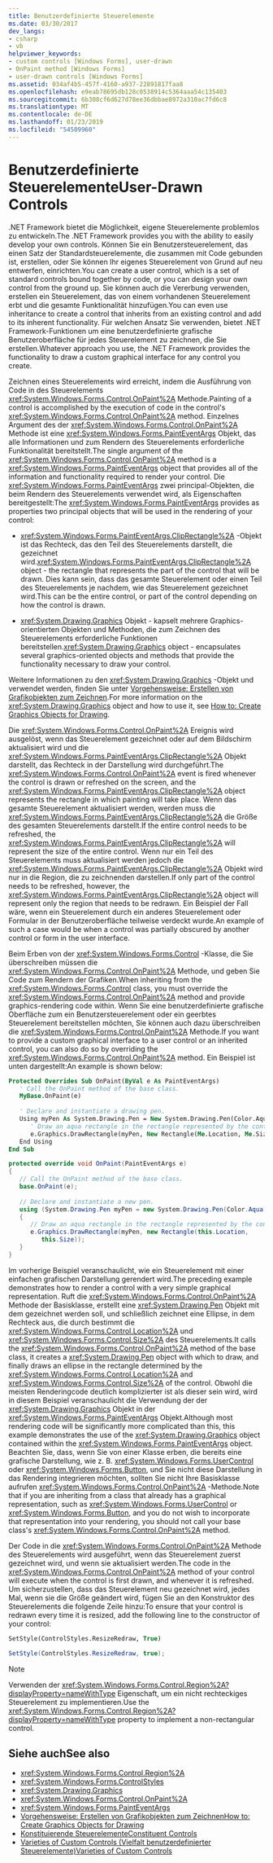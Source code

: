 ```yaml
---
title: Benutzerdefinierte Steuerelemente
ms.date: 03/30/2017
dev_langs:
- csharp
- vb
helpviewer_keywords:
- custom controls [Windows Forms], user-drawn
- OnPaint method [Windows Forms]
- user-drawn controls [Windows Forms]
ms.assetid: 034af4b5-457f-4160-a937-22891817faa8
ms.openlocfilehash: e9eab78695db128c0538914c5364aaa54c135403
ms.sourcegitcommit: 6b308cf6d627d78ee36dbbae8972a310ac7fd6c8
ms.translationtype: MT
ms.contentlocale: de-DE
ms.lasthandoff: 01/23/2019
ms.locfileid: "54509960"
---
```

# <a name="user-drawn-controls"></a><span data-ttu-id="7a672-102">Benutzerdefinierte Steuerelemente</span><span class="sxs-lookup"><span data-stu-id="7a672-102">User-Drawn Controls</span></span>
<span data-ttu-id="7a672-103">.NET Framework bietet die Möglichkeit, eigene Steuerelemente problemlos zu entwickeln.</span><span class="sxs-lookup"><span data-stu-id="7a672-103">The .NET Framework provides you with the ability to easily develop your own controls.</span></span> <span data-ttu-id="7a672-104">Können Sie ein Benutzersteuerelement, das einen Satz der Standardsteuerelemente, die zusammen mit Code gebunden ist, erstellen, oder Sie können Ihr eigenes Steuerelement von Grund auf neu entwerfen, einrichten.</span><span class="sxs-lookup"><span data-stu-id="7a672-104">You can create a user control, which is a set of standard controls bound together by code, or you can design your own control from the ground up.</span></span> <span data-ttu-id="7a672-105">Sie können auch die Vererbung verwenden, erstellen ein Steuerelement, das von einem vorhandenen Steuerelement erbt und die gesamte Funktionalität hinzufügen.</span><span class="sxs-lookup"><span data-stu-id="7a672-105">You can even use inheritance to create a control that inherits from an existing control and add to its inherent functionality.</span></span> <span data-ttu-id="7a672-106">Für welchen Ansatz Sie verwenden, bietet .NET Framework-Funktionen um eine benutzerdefinierte grafische Benutzeroberfläche für jedes Steuerelement zu zeichnen, die Sie erstellen.</span><span class="sxs-lookup"><span data-stu-id="7a672-106">Whatever approach you use, the .NET Framework provides the functionality to draw a custom graphical interface for any control you create.</span></span>  
  
 <span data-ttu-id="7a672-107">Zeichnen eines Steuerelements wird erreicht, indem die Ausführung von Code in des Steuerelements <xref:System.Windows.Forms.Control.OnPaint%2A> Methode.</span><span class="sxs-lookup"><span data-stu-id="7a672-107">Painting of a control is accomplished by the execution of code in the control's <xref:System.Windows.Forms.Control.OnPaint%2A> method.</span></span> <span data-ttu-id="7a672-108">Einzelnes Argument des der <xref:System.Windows.Forms.Control.OnPaint%2A> Methode ist eine <xref:System.Windows.Forms.PaintEventArgs> Objekt, das alle Informationen und zum Rendern des Steuerelements erforderliche Funktionalität bereitstellt.</span><span class="sxs-lookup"><span data-stu-id="7a672-108">The single argument of the <xref:System.Windows.Forms.Control.OnPaint%2A> method is a <xref:System.Windows.Forms.PaintEventArgs> object that provides all of the information and functionality required to render your control.</span></span> <span data-ttu-id="7a672-109">Die <xref:System.Windows.Forms.PaintEventArgs> zwei principal-Objekten, die beim Rendern des Steuerelements verwendet wird, als Eigenschaften bereitgestellt:</span><span class="sxs-lookup"><span data-stu-id="7a672-109">The <xref:System.Windows.Forms.PaintEventArgs> provides as properties two principal objects that will be used in the rendering of your control:</span></span>  
  
-   <span data-ttu-id="7a672-110"><xref:System.Windows.Forms.PaintEventArgs.ClipRectangle%2A> -Objekt ist das Rechteck, das den Teil des Steuerelements darstellt, die gezeichnet wird.</span><span class="sxs-lookup"><span data-stu-id="7a672-110"><xref:System.Windows.Forms.PaintEventArgs.ClipRectangle%2A> object - the rectangle that represents the part of the control that will be drawn.</span></span> <span data-ttu-id="7a672-111">Dies kann sein, dass das gesamte Steuerelement oder einen Teil des Steuerelements je nachdem, wie das Steuerelement gezeichnet wird.</span><span class="sxs-lookup"><span data-stu-id="7a672-111">This can be the entire control, or part of the control depending on how the control is drawn.</span></span>  
  
-   <span data-ttu-id="7a672-112"><xref:System.Drawing.Graphics> Objekt - kapselt mehrere Graphics-orientierten Objekten und Methoden, die zum Zeichnen des Steuerelements erforderliche Funktionen bereitstellen.</span><span class="sxs-lookup"><span data-stu-id="7a672-112"><xref:System.Drawing.Graphics> object - encapsulates several graphics-oriented objects and methods that provide the functionality necessary to draw your control.</span></span>  
  
 <span data-ttu-id="7a672-113">Weitere Informationen zu den <xref:System.Drawing.Graphics> -Objekt und verwendet werden, finden Sie unter [Vorgehensweise: Erstellen von Grafikobjekten zum Zeichnen](../../../../docs/framework/winforms/advanced/how-to-create-graphics-objects-for-drawing.md).</span><span class="sxs-lookup"><span data-stu-id="7a672-113">For more information on the <xref:System.Drawing.Graphics> object and how to use it, see [How to: Create Graphics Objects for Drawing](../../../../docs/framework/winforms/advanced/how-to-create-graphics-objects-for-drawing.md).</span></span>  
  
 <span data-ttu-id="7a672-114">Die <xref:System.Windows.Forms.Control.OnPaint%2A> Ereignis wird ausgelöst, wenn das Steuerelement gezeichnet oder auf dem Bildschirm aktualisiert wird und die <xref:System.Windows.Forms.PaintEventArgs.ClipRectangle%2A> Objekt darstellt, das Rechteck in der Darstellung wird durchgeführt.</span><span class="sxs-lookup"><span data-stu-id="7a672-114">The <xref:System.Windows.Forms.Control.OnPaint%2A> event is fired whenever the control is drawn or refreshed on the screen, and the <xref:System.Windows.Forms.PaintEventArgs.ClipRectangle%2A> object represents the rectangle in which painting will take place.</span></span> <span data-ttu-id="7a672-115">Wenn das gesamte Steuerelement aktualisiert werden, werden muss die <xref:System.Windows.Forms.PaintEventArgs.ClipRectangle%2A> die Größe des gesamten Steuerelements darstellt.</span><span class="sxs-lookup"><span data-stu-id="7a672-115">If the entire control needs to be refreshed, the <xref:System.Windows.Forms.PaintEventArgs.ClipRectangle%2A> will represent the size of the entire control.</span></span> <span data-ttu-id="7a672-116">Wenn nur ein Teil des Steuerelements muss aktualisiert werden jedoch die <xref:System.Windows.Forms.PaintEventArgs.ClipRectangle%2A> Objekt wird nur in die Region, die zu zeichnenden darstellen.</span><span class="sxs-lookup"><span data-stu-id="7a672-116">If only part of the control needs to be refreshed, however, the <xref:System.Windows.Forms.PaintEventArgs.ClipRectangle%2A> object will represent only the region that needs to be redrawn.</span></span> <span data-ttu-id="7a672-117">Ein Beispiel der Fall wäre, wenn ein Steuerelement durch ein anderes Steuerelement oder Formular in der Benutzeroberfläche teilweise verdeckt wurde.</span><span class="sxs-lookup"><span data-stu-id="7a672-117">An example of such a case would be when a control was partially obscured by another control or form in the user interface.</span></span>  
  
 <span data-ttu-id="7a672-118">Beim Erben von der <xref:System.Windows.Forms.Control> -Klasse, die Sie überschreiben müssen die <xref:System.Windows.Forms.Control.OnPaint%2A> Methode, und geben Sie Code zum Rendern der Grafiken.</span><span class="sxs-lookup"><span data-stu-id="7a672-118">When inheriting from the <xref:System.Windows.Forms.Control> class, you must override the <xref:System.Windows.Forms.Control.OnPaint%2A> method and provide graphics-rendering code within.</span></span> <span data-ttu-id="7a672-119">Wenn Sie eine benutzerdefinierte grafische Oberfläche zum ein Benutzersteuerelement oder ein geerbtes Steuerelement bereitstellen möchten, Sie können auch dazu überschreiben die <xref:System.Windows.Forms.Control.OnPaint%2A> Methode.</span><span class="sxs-lookup"><span data-stu-id="7a672-119">If you want to provide a custom graphical interface to a user control or an inherited control, you can also do so by overriding the <xref:System.Windows.Forms.Control.OnPaint%2A> method.</span></span> <span data-ttu-id="7a672-120">Ein Beispiel ist unten dargestellt:</span><span class="sxs-lookup"><span data-stu-id="7a672-120">An example is shown below:</span></span>  
  
```vb  
Protected Overrides Sub OnPaint(ByVal e As PaintEventArgs)  
   ' Call the OnPaint method of the base class.  
   MyBase.OnPaint(e)  
  
   ' Declare and instantiate a drawing pen.  
   Using myPen As System.Drawing.Pen = New System.Drawing.Pen(Color.Aqua)  
      ' Draw an aqua rectangle in the rectangle represented by the control.  
      e.Graphics.DrawRectangle(myPen, New Rectangle(Me.Location, Me.Size))  
   End Using
End Sub  
```  
  
```csharp  
protected override void OnPaint(PaintEventArgs e)  
{  
   // Call the OnPaint method of the base class.  
   base.OnPaint(e);  
  
   // Declare and instantiate a new pen.  
   using (System.Drawing.Pen myPen = new System.Drawing.Pen(Color.Aqua))  
   {
      // Draw an aqua rectangle in the rectangle represented by the control.  
      e.Graphics.DrawRectangle(myPen, new Rectangle(this.Location,   
         this.Size));  
   }
}  
```  
  
 <span data-ttu-id="7a672-121">Im vorherige Beispiel veranschaulicht, wie ein Steuerelement mit einer einfachen grafischen Darstellung gerendert wird.</span><span class="sxs-lookup"><span data-stu-id="7a672-121">The preceding example demonstrates how to render a control with a very simple graphical representation.</span></span> <span data-ttu-id="7a672-122">Ruft die <xref:System.Windows.Forms.Control.OnPaint%2A> Methode der Basisklasse, erstellt eine <xref:System.Drawing.Pen> Objekt mit dem gezeichnet werden soll, und schließlich zeichnet eine Ellipse, in dem Rechteck aus, die durch bestimmt die <xref:System.Windows.Forms.Control.Location%2A> und <xref:System.Windows.Forms.Control.Size%2A> des Steuerelements.</span><span class="sxs-lookup"><span data-stu-id="7a672-122">It calls the <xref:System.Windows.Forms.Control.OnPaint%2A> method of the base class, it creates a <xref:System.Drawing.Pen> object with which to draw, and finally draws an ellipse in the rectangle determined by the <xref:System.Windows.Forms.Control.Location%2A> and <xref:System.Windows.Forms.Control.Size%2A> of the control.</span></span> <span data-ttu-id="7a672-123">Obwohl die meisten Renderingcode deutlich komplizierter ist als dieser sein wird, wird in diesem Beispiel veranschaulicht die Verwendung der der <xref:System.Drawing.Graphics> Objekt in der <xref:System.Windows.Forms.PaintEventArgs> Objekt.</span><span class="sxs-lookup"><span data-stu-id="7a672-123">Although most rendering code will be significantly more complicated than this, this example demonstrates the use of the <xref:System.Drawing.Graphics> object contained within the <xref:System.Windows.Forms.PaintEventArgs> object.</span></span> <span data-ttu-id="7a672-124">Beachten Sie, dass, wenn Sie von einer Klasse erben, die bereits eine grafische Darstellung, wie z. B. <xref:System.Windows.Forms.UserControl> oder <xref:System.Windows.Forms.Button>, und Sie nicht diese Darstellung in das Rendering integrieren möchten, sollten Sie nicht Ihre Basisklasse aufrufen <xref:System.Windows.Forms.Control.OnPaint%2A> -Methode.</span><span class="sxs-lookup"><span data-stu-id="7a672-124">Note that if you are inheriting from a class that already has a graphical representation, such as <xref:System.Windows.Forms.UserControl> or <xref:System.Windows.Forms.Button>, and you do not wish to incorporate that representation into your rendering, you should not call your base class's <xref:System.Windows.Forms.Control.OnPaint%2A> method.</span></span>  
  
 <span data-ttu-id="7a672-125">Der Code in die <xref:System.Windows.Forms.Control.OnPaint%2A> Methode des Steuerelements wird ausgeführt, wenn das Steuerelement zuerst gezeichnet wird, und wenn sie aktualisiert werden.</span><span class="sxs-lookup"><span data-stu-id="7a672-125">The code in the <xref:System.Windows.Forms.Control.OnPaint%2A> method of your control will execute when the control is first drawn, and whenever it is refreshed.</span></span> <span data-ttu-id="7a672-126">Um sicherzustellen, dass das Steuerelement neu gezeichnet wird, jedes Mal, wenn sie die Größe geändert wird, fügen Sie an den Konstruktor des Steuerelements die folgende Zeile hinzu:</span><span class="sxs-lookup"><span data-stu-id="7a672-126">To ensure that your control is redrawn every time it is resized, add the following line to the constructor of your control:</span></span>  
  
```vb  
SetStyle(ControlStyles.ResizeRedraw, True)  
```  
  
```csharp  
SetStyle(ControlStyles.ResizeRedraw, true);  
```  
  
> [!NOTE]
>  <span data-ttu-id="7a672-127">Verwenden der <xref:System.Windows.Forms.Control.Region%2A?displayProperty=nameWithType> Eigenschaft, um ein nicht rechteckiges Steuerelement zu implementieren.</span><span class="sxs-lookup"><span data-stu-id="7a672-127">Use the <xref:System.Windows.Forms.Control.Region%2A?displayProperty=nameWithType> property to implement a non-rectangular control.</span></span>  
  
## <a name="see-also"></a><span data-ttu-id="7a672-128">Siehe auch</span><span class="sxs-lookup"><span data-stu-id="7a672-128">See also</span></span>
- <xref:System.Windows.Forms.Control.Region%2A>
- <xref:System.Windows.Forms.ControlStyles>
- <xref:System.Drawing.Graphics>
- <xref:System.Windows.Forms.Control.OnPaint%2A>
- <xref:System.Windows.Forms.PaintEventArgs>
- [<span data-ttu-id="7a672-129">Vorgehensweise: Erstellen von Grafikobjekten zum Zeichnen</span><span class="sxs-lookup"><span data-stu-id="7a672-129">How to: Create Graphics Objects for Drawing</span></span>](../../../../docs/framework/winforms/advanced/how-to-create-graphics-objects-for-drawing.md)
- [<span data-ttu-id="7a672-130">Konstituierende Steuerelemente</span><span class="sxs-lookup"><span data-stu-id="7a672-130">Constituent Controls</span></span>](../../../../docs/framework/winforms/controls/constituent-controls.md)
- [<span data-ttu-id="7a672-131">Varieties of Custom Controls (Vielfalt benutzerdefinierter Steuerelemente)</span><span class="sxs-lookup"><span data-stu-id="7a672-131">Varieties of Custom Controls</span></span>](../../../../docs/framework/winforms/controls/varieties-of-custom-controls.md)
